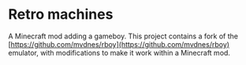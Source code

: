 # Retro machines

A Minecraft mod adding a gameboy. This project contains a fork of the [https://github.com/mvdnes/rboy](https://github.com/mvdnes/rboy) emulator, with modifications to make it work within a Minecraft mod.
